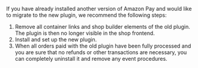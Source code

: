 If you have already installed another version of Amazon Pay and would like to migrate to the new plugin, we recommend the following steps:

1. Remove all container links and shop builder elements of the old plugin. The plugin is then no longer visible in the shop frontend.
2. Install and set up the new plugin.
3. When all orders paid with the old plugin have been fully processed and you are sure that no refunds or other transactions are necessary, you can completely uninstall it and remove any event procedures.